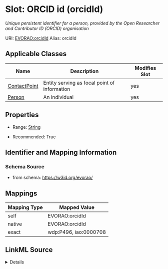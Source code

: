 

# Slot: ORCID id (orcidId) 


_Unique persistent identifier for a person, provided by the Open Researcher and Contributor ID (ORCID) organisation_





URI: [EVORAO:orcidId](https://w3id.org/evorao/orcidId)
Alias: orcidId

<!-- no inheritance hierarchy -->





## Applicable Classes

| Name | Description | Modifies Slot |
| --- | --- | --- |
| [ContactPoint](ContactPoint.md) | Entity serving as focal point of information |  yes  |
| [Person](Person.md) | An individual |  yes  |







## Properties

* Range: [String](String.md)

* Recommended: True





## Identifier and Mapping Information







### Schema Source


* from schema: https://w3id.org/evorao/




## Mappings

| Mapping Type | Mapped Value |
| ---  | ---  |
| self | EVORAO:orcidId |
| native | EVORAO:orcidId |
| exact | wdp:P496, iao:0000708 |




## LinkML Source

<details>
```yaml
name: orcidId
description: Unique persistent identifier for a person, provided by the Open Researcher
  and Contributor ID (ORCID) organisation
title: ORCID id
from_schema: https://w3id.org/evorao/
exact_mappings:
- wdp:P496
- iao:0000708
rank: 1000
alias: orcidId
domain_of:
- Person
- ContactPoint
range: string
required: false
recommended: true
multivalued: false

```
</details>